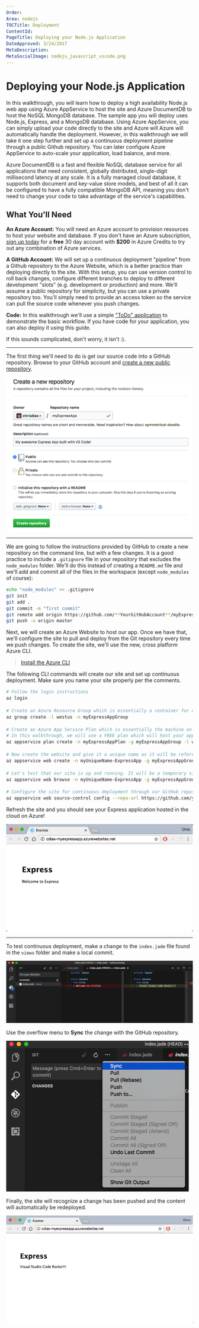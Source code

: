```yaml
---
Order: 
Area: nodejs
TOCTitle: Deployment
ContentId: 
PageTitle: Deploying your Node.js Application
DateApproved: 3/24/2017
MetaDescription: 
MetaSocialImage: nodejs_javascript_vscode.png
---
```


# Deploying your Node.js Application

In this walkthrough, you will learn how to deploy a high availability Node.js web app using Azure AppService to host the site and Azure DocumentDB to host the NoSQL MongoDB database. The sample app you will deploy uses Node.js, Express, and a MongoDB database. Using Azure AppService, you can simply upload your code directly to the site and Azure will Azure will automatically handle the deployment. However, in this walkthrough we will take it one step further and set up a continuous deployment pipeline through a public Github repository. You can later configure Azure AppService to auto-scale your application, load balance, and more. 

Azure DocumentDB is a fast and flexible NoSQL database service for all applications that need consistent, globally distributed, single-digit millisecond latency at any scale. It is a fully managed cloud database, it supports both document and key-value store models, and best of all it can be configured to have a fully compatible MongoDB API, meaning you don't need to change your code to take advantage of the service's capabilities.

## What You'll Need

**An Azure Account:** You will need an Azure account to provision resources to host your website and database. If you don't have an Azure subscription, [sign up today](https://azure.microsoft.com/en-us/free/) for a **free** 30 day account with **$200** in Azure Credits to try out any combination of Azure services.

**A GitHub Account:** We will set up a continuous deployment "pipeline" from a Github repository to the Azure Website, which is a better practice than deploying directly to the site. With this setup, you can use version control to roll back changes, configure different branches to deploy to different development "slots" (e.g. development or production) and more. We'll assume a public repository for simplicity, but you can use a private repository too. You'll simply need to provide an access token so the service can pull the source code whenever you push changes.

**Code:** In this walkthrough we'll use a simple ["ToDo" application](https://github.com/chrisdias/node-todo.git) to demonstrate the basic workflow. If you have code for your application, you can also deploy it using this guide.

If this sounds complicated, don't worry, it isn't :).

-------------------------------------



The first thing we'll need to do is get our source code into a GitHub repository. Browse to your GitHub account and [create a new public repository](https://github.com/new).

![Create a new GitHub repository](images/deploy/newgithubrepo.png)

---

We are going to follow the instructions provided by GitHub to create a new repository on the command line, but with a few changes. 
It is a good practice to include a `.gitignore` file in your repository that excludes the `node_modules` folder. We'll do this instead of creating a `README.md` file and we'll add and commit all of the files in the workspace (except `node_modules` of course): 

``` bash
echo "node_modules" >> .gitignore
git init
git add .
git commit -m "first commit"
git remote add origin https://github.com/**YourGitHubAccount**/myExpressApp.git
git push -u origin master
```

Next, we will create an Azure Website to host our app. Once we have that, we'll configure the site to pull and deploy from the Git repository every time we push changes. To create the site, we'll use the new, cross platform Azure CLI.

> [Install the Azure CLI](https://docs.microsoft.com/en-us/cli/azure/install-azure-cli)

The following CLI commands will create our site and set up continuous deployment. Make sure you name your site properly per the comments.

``` bash
# Follow the login instructions
az login

# Create an Azure Resource Group which is essentially a container for all of your application resources.
az group create -l westus -n myExpressAppGroup

# Create an Azure App Service Plan which is essentially the machine on which your application will be hosted.
# In this walkthrough, we will use a FREE plan which will host your app on a machine with other websites.
az appservice plan create -n myExpressAppPlan -g myExpressAppGroup -l westus --sku FREE

# Now create the website and give it a unique name as it will be referenced as http://**myUniqueName-ExpressApp**.azurewebsites.net
az appservice web create -n myUniqueName-ExpressApp -g myExpressAppGroup -p myExpressAppPlan

# Let's test that our site is up and running. It will be a temporary site as we have not deployed any code here yet.
az appservice web browse -n myUniqueName-ExpressApp -g myExpressAppGroup

# Configure the site for continuous deployment through our GitHub repository.
az appservice web source-control config --repo-url https://github.com/yourgithubaccount/myExpressApp -n myUniqueName-ExpressApp -g myExpressAppGroup
```

Refresh the site and you should see your Express application hosted in the cloud on Azure! 

![Express app running in Azure](images/deploy/expressinazure.png)

---

To test continuous deployment, make a change to the `index.jade` file found in the `views` folder and make a local commit.

![Commit a change](images/deploy/commitchange.png)

Use the overflow menu to **Sync** the change with the GitHub repository. 

![Sync the change](images/deploy/syncchange.png)

Finally, the site will recognize a change has been pushed and the content will automatically be redeployed. 

![VS Code Rocks](images/deploy/vscoderocks.png)
